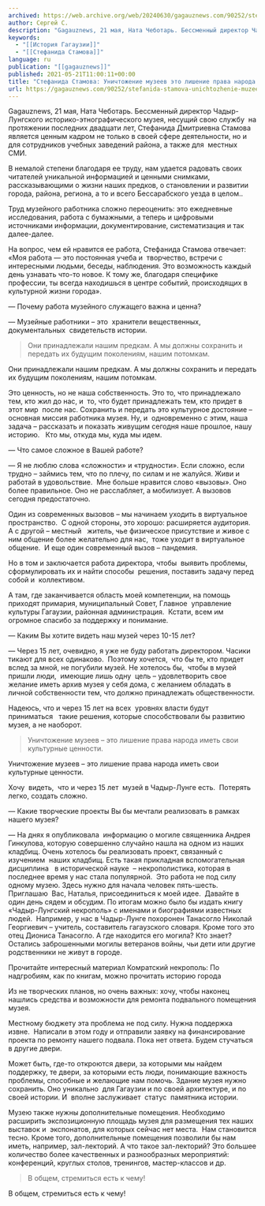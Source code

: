 ```yaml
---
archived: https://web.archive.org/web/20240630/gagauznews.com/90252/stefanida-stamova-unichtozhenie-muzeev-eto-lishenie-prava-naroda-na-kulturnye-tsennosti.html
author: Сергей С.
description: "Gagauznews, 21 мая, Ната Чеботарь. Бессменный директор Чадыр-Лунгского историко-этнографического музея, несущий свою службу  на протяжении последних двадцати лет, Стефанида Дмитриевна Стамова является ценным кадром не только в своей сфере деятельности, но и для сотрудников учебных заведений района, а также для  местных СМИ. В немалой степени благодаря ее труду, нам удается радовать своих читателей уникальной информацией и ценными снимками, рассказывающими о жизни наших предков, о становлении и развитии города, района, региона, а то и всего Бессарабского уезда в целом.. Труд музейного работника сложно переоценить: это ежедневные исследования, работа с бумажными, а теперь и цифровыми источниками информации, документирование, систематизация и так далее-далее. […]"
keywords:
  - "[[История Гагаузии]]"
  - "[[Стефанида Стамова]]"
language: ru
publication: "[[gagauznews]]"
published: 2021-05-21T11:00:11+00:00
title: "Стефанида Стамова: Уничтожение музеев это лишение права народа на культурные ценности"
url: https://gagauznews.com/90252/stefanida-stamova-unichtozhenie-muzeev-eto-lishenie-prava-naroda-na-kulturnye-tsennosti.html
---
```


Gagauznews, 21 мая, Ната Чеботарь. Бессменный директор Чадыр-Лунгского историко-этнографического музея, несущий свою службу  на протяжении последних двадцати лет, Стефанида Дмитриевна Стамова является ценным кадром не только в своей сфере деятельности, но и для сотрудников учебных заведений района, а также для  местных СМИ.

В немалой степени благодаря ее труду, нам удается радовать своих читателей уникальной информацией и ценными снимками, рассказывающими о жизни наших предков, о становлении и развитии города, района, региона, а то и всего Бессарабского уезда в целом..

Труд музейного работника сложно переоценить: это ежедневные исследования, работа с бумажными, а теперь и цифровыми источниками информации, документирование, систематизация и так далее-далее.

На вопрос, чем ей нравится ее работа, Стефанида Стамова отвечает: «Моя работа — это постоянная учеба и  творчество, встречи с интересными людьми, беседы, наблюдения. Это возможность каждый день узнавать что-то новое. К тому же, благодаря специфике профессии, ты всегда находишься в центре событий, происходящих в культурной жизни города».

— Почему работа музейного служащего важна и ценна?

— Музейные работники – это  хранители вещественных,  документальных  свидетельств истории.

> Они принадлежали нашим предкам. А мы должны сохранить и передать их будущим поколениям, нашим потомкам.

Они принадлежали нашим предкам. А мы должны сохранить и передать их будущим поколениям, нашим потомкам.



Это ценность, но не наша собственность. Это то, что принадлежало тем, кто жил до нас, и  то, что будет принадлежать тем, кто придет в этот мир  после нас. Сохранить и передать это культурное достояние – основная миссия работника музея. Ну, и  одновременно с этим, наша задача – рассказать и показать живущим сегодня наше прошлое, нашу историю.   Кто мы, откуда мы, куда мы идем.

— Что самое сложное в Вашей работе?

— Я не люблю слова «сложности» и «трудности». Если сложно, если трудно – займись тем, что по плечу, по силам и не жалуйся. Живи и работай в удовольствие.  Мне больше нравится слово «вызовы». Оно более правильное. Оно не расслабляет, а мобилизует. А вызовов сегодня предостаточно.

Один из современных вызовов – мы начинаем уходить в виртуальное пространство.  С одной стороны, это хорошо: расширяется аудитория. А с другой – местный   житель, чье физическое присутствие и живое с ним общение более желательно для нас,  тоже уходит в виртуальное общение.  И еще один современный вызов – пандемия.

Но в том и заключается работа директора, чтобы  выявить проблемы,  сформулировать их и найти способы  решения, поставить задачу перед собой и  коллективом.

А там, где заканчивается область моей компетенции, на помощь приходят примария, муниципальный Совет, Главное  управление культуры Гагаузии, районная администрация.  Кстати, всем им огромное спасибо за поддержку и понимание.

— Каким Вы хотите видеть наш музей через 10-15 лет?

— Через 15 лет, очевидно, я уже не буду работать директором. Часики тикают для всех одинаково.  Поэтому хочется,  что бы те, кто придет вслед за мной, не погубили музей. Не хотелось бы,  чтобы в музей пришли люди,  имеющие лишь одну  цель – удовлетворить свое желание иметь архив музея у себя дома, с желанием обладать в личной собственности тем, что должно принадлежать общественности.

Надеюсь, что и через 15 лет на всех  уровнях власти будут приниматься   такие решения, которые способствовали бы развитию музея, а не наоборот.

> Уничтожение музеев – это лишение права народа иметь свои культурные ценности.

Уничтожение музеев – это лишение права народа иметь свои культурные ценности.



Хочу  видеть,  что и через 15 лет  музей в Чадыр-Лунге есть.  Потерять легко, создать сложно.

— Какие творческие проекты Вы бы мечтали реализовать в рамках нашего музея?

— На днях я опубликовала  информацию о могиле священника Андрея Гинкулова, которую совершенно случайно нашла на одном из наших кладбищ. Очень хотелось бы реализовать проект, связанный с изучением  наших кладбищ. Есть такая прикладная вспомогательная дисциплина   в исторической науке  – некрополистика, которая в последнее время у нас стала популярной.  Это работа не под силу одному музею. Здесь нужно для начала человек пять-шесть.  Приглашаю  Вас, Наталья, присоединиться к моей идее.  Давайте в один день сядем и обсудим. По итогам можно было бы издать книгу «Чадыр-Лунгский некрополь» с именами и биографиями известных людей.  Например, у нас в Чадыр-Лунге похоронен Танасогло Николай Георгиевич – учитель, составитель гагаузского словаря. Кроме того это  отец Диониса Танасогло. А где находится его могила? Кто знает? Остались заброшенными могилы ветеранов войны, чьи дети или другие родственники не живут в городе.



Прочитайте интересный материал Комратский некрополь: По надгробиям, как по книгам, можно прочитать историю города

Из не творческих планов, но очень важных: хочу, чтобы наконец нашлись средства и возможности для ремонта подвального помещения музея.

Местному бюджету эта проблема не под силу. Нужна поддержка извне.  Написали в этом году и отправили заявку на финансирование проекта по ремонту нашего подвала. Пока нет ответа. Будем стучаться в другие двери.

Может быть, где-то откроются двери, за которыми мы найдем поддержку, те двери, за которыми есть люди, понимающие важность проблемы, способные и желающие нам помочь. Здание музея нужно сохранить. Оно уникально  для Гагаузии и по своей архитектуре, и по своей истории. И  вполне заслуживает  статус  памятника истории.

Музею также нужны дополнительные помещения. Необходимо расширить экспозиционную площадь музея для размещения тех наших выставок и  экспонатов, для которых сейчас нет места.  Нам становится тесно. Кроме того, дополнительные помещения позволили бы нам иметь, например, зал-лекторий. А что такое зал-лекторий? Это большее количество более качественных и разнообразных мероприятий: конференций, круглых столов, тренингов, мастер-классов и др.

> В общем, стремиться есть к чему!

В общем, стремиться есть к чему!
